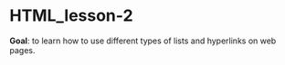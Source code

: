 # HTML_lesson-2
**Goal**: to learn how to use different types of lists and hyperlinks on web pages.
